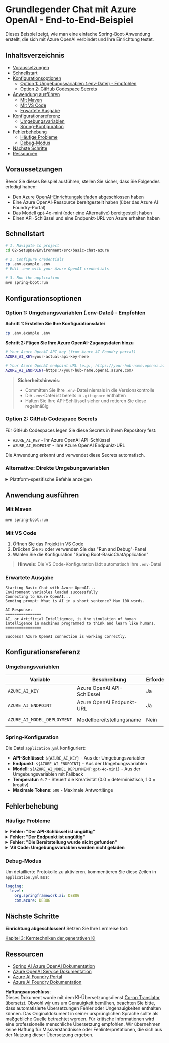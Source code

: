 <!--
CO_OP_TRANSLATOR_METADATA:
{
  "original_hash": "2289320a74aeca1eb844cd7d3a7a9e12",
  "translation_date": "2025-07-21T15:33:16+00:00",
  "source_file": "02-SetupDevEnvironment/src/basic-chat-azure/README.md",
  "language_code": "de"
}
-->
# Grundlegender Chat mit Azure OpenAI - End-to-End-Beispiel

Dieses Beispiel zeigt, wie man eine einfache Spring-Boot-Anwendung erstellt, die sich mit Azure OpenAI verbindet und Ihre Einrichtung testet.

## Inhaltsverzeichnis

- [Voraussetzungen](../../../../../02-SetupDevEnvironment/src/basic-chat-azure)
- [Schnellstart](../../../../../02-SetupDevEnvironment/src/basic-chat-azure)
- [Konfigurationsoptionen](../../../../../02-SetupDevEnvironment/src/basic-chat-azure)
  - [Option 1: Umgebungsvariablen (.env-Datei) - Empfohlen](../../../../../02-SetupDevEnvironment/src/basic-chat-azure)
  - [Option 2: GitHub Codespace Secrets](../../../../../02-SetupDevEnvironment/src/basic-chat-azure)
- [Anwendung ausführen](../../../../../02-SetupDevEnvironment/src/basic-chat-azure)
  - [Mit Maven](../../../../../02-SetupDevEnvironment/src/basic-chat-azure)
  - [Mit VS Code](../../../../../02-SetupDevEnvironment/src/basic-chat-azure)
  - [Erwartete Ausgabe](../../../../../02-SetupDevEnvironment/src/basic-chat-azure)
- [Konfigurationsreferenz](../../../../../02-SetupDevEnvironment/src/basic-chat-azure)
  - [Umgebungsvariablen](../../../../../02-SetupDevEnvironment/src/basic-chat-azure)
  - [Spring-Konfiguration](../../../../../02-SetupDevEnvironment/src/basic-chat-azure)
- [Fehlerbehebung](../../../../../02-SetupDevEnvironment/src/basic-chat-azure)
  - [Häufige Probleme](../../../../../02-SetupDevEnvironment/src/basic-chat-azure)
  - [Debug-Modus](../../../../../02-SetupDevEnvironment/src/basic-chat-azure)
- [Nächste Schritte](../../../../../02-SetupDevEnvironment/src/basic-chat-azure)
- [Ressourcen](../../../../../02-SetupDevEnvironment/src/basic-chat-azure)

## Voraussetzungen

Bevor Sie dieses Beispiel ausführen, stellen Sie sicher, dass Sie Folgendes erledigt haben:

- Den [Azure OpenAI-Einrichtungsleitfaden](../../getting-started-azure-openai.md) abgeschlossen haben  
- Eine Azure OpenAI-Ressource bereitgestellt haben (über das Azure AI Foundry-Portal)  
- Das Modell gpt-4o-mini (oder eine Alternative) bereitgestellt haben  
- Einen API-Schlüssel und eine Endpunkt-URL von Azure erhalten haben  

## Schnellstart

```bash
# 1. Navigate to project
cd 02-SetupDevEnvironment/src/basic-chat-azure

# 2. Configure credentials
cp .env.example .env
# Edit .env with your Azure OpenAI credentials

# 3. Run the application
mvn spring-boot:run
```

## Konfigurationsoptionen

### Option 1: Umgebungsvariablen (.env-Datei) - Empfohlen

**Schritt 1: Erstellen Sie Ihre Konfigurationsdatei**  
```bash
cp .env.example .env
```

**Schritt 2: Fügen Sie Ihre Azure OpenAI-Zugangsdaten hinzu**  
```bash
# Your Azure OpenAI API key (from Azure AI Foundry portal)
AZURE_AI_KEY=your-actual-api-key-here

# Your Azure OpenAI endpoint URL (e.g., https://your-hub-name.openai.azure.com/)
AZURE_AI_ENDPOINT=https://your-hub-name.openai.azure.com/
```

> **Sicherheitshinweis**:  
> - Committen Sie Ihre `.env`-Datei niemals in die Versionskontrolle  
> - Die `.env`-Datei ist bereits in `.gitignore` enthalten  
> - Halten Sie Ihre API-Schlüssel sicher und rotieren Sie diese regelmäßig  

### Option 2: GitHub Codespace Secrets

Für GitHub Codespaces legen Sie diese Secrets in Ihrem Repository fest:  
- `AZURE_AI_KEY` - Ihr Azure OpenAI API-Schlüssel  
- `AZURE_AI_ENDPOINT` - Ihre Azure OpenAI Endpunkt-URL  

Die Anwendung erkennt und verwendet diese Secrets automatisch.

### Alternative: Direkte Umgebungsvariablen

<details>
<summary>Plattform-spezifische Befehle anzeigen</summary>

**Linux/macOS (bash/zsh):**  
```bash
export AZURE_AI_KEY=your-actual-api-key-here
export AZURE_AI_ENDPOINT=https://your-hub-name.openai.azure.com/
```

**Windows (Command Prompt):**  
```cmd
set AZURE_AI_KEY=your-actual-api-key-here
set AZURE_AI_ENDPOINT=https://your-hub-name.openai.azure.com/
```

**Windows (PowerShell):**  
```powershell
$env:AZURE_AI_KEY="your-actual-api-key-here"
$env:AZURE_AI_ENDPOINT="https://your-hub-name.openai.azure.com/"
```
</details>

## Anwendung ausführen

### Mit Maven

```bash
mvn spring-boot:run
```

### Mit VS Code

1. Öffnen Sie das Projekt in VS Code  
2. Drücken Sie `F5` oder verwenden Sie das "Run and Debug"-Panel  
3. Wählen Sie die Konfiguration "Spring Boot-BasicChatApplication"  

> **Hinweis**: Die VS Code-Konfiguration lädt automatisch Ihre `.env`-Datei  

### Erwartete Ausgabe

```
Starting Basic Chat with Azure OpenAI...
Environment variables loaded successfully
Connecting to Azure OpenAI...
Sending prompt: What is AI in a short sentence? Max 100 words.

AI Response:
================
AI, or Artificial Intelligence, is the simulation of human intelligence in machines programmed to think and learn like humans.
================

Success! Azure OpenAI connection is working correctly.
```

## Konfigurationsreferenz

### Umgebungsvariablen

| Variable | Beschreibung | Erforderlich | Beispiel |
|----------|--------------|--------------|----------|
| `AZURE_AI_KEY` | Azure OpenAI API-Schlüssel | Ja | `abc123...` |
| `AZURE_AI_ENDPOINT` | Azure OpenAI Endpunkt-URL | Ja | `https://my-hub.openai.azure.com/` |
| `AZURE_AI_MODEL_DEPLOYMENT` | Modellbereitstellungsname | Nein | `gpt-4o-mini` (Standard) |

### Spring-Konfiguration

Die Datei `application.yml` konfiguriert:  
- **API-Schlüssel**: `${AZURE_AI_KEY}` - Aus der Umgebungsvariablen  
- **Endpunkt**: `${AZURE_AI_ENDPOINT}` - Aus der Umgebungsvariablen  
- **Modell**: `${AZURE_AI_MODEL_DEPLOYMENT:gpt-4o-mini}` - Aus der Umgebungsvariablen mit Fallback  
- **Temperatur**: `0.7` - Steuert die Kreativität (0.0 = deterministisch, 1.0 = kreativ)  
- **Maximale Tokens**: `500` - Maximale Antwortlänge  

## Fehlerbehebung

### Häufige Probleme

<details>
<summary><strong>Fehler: "Der API-Schlüssel ist ungültig"</strong></summary>

- Überprüfen Sie, ob Ihr `AZURE_AI_KEY` korrekt in Ihrer `.env`-Datei gesetzt ist  
- Stellen Sie sicher, dass der API-Schlüssel exakt aus dem Azure AI Foundry-Portal kopiert wurde  
- Achten Sie darauf, dass keine zusätzlichen Leerzeichen oder Anführungszeichen um den Schlüssel vorhanden sind  
</details>

<details>
<summary><strong>Fehler: "Der Endpunkt ist ungültig"</strong></summary>

- Stellen Sie sicher, dass Ihre `AZURE_AI_ENDPOINT` die vollständige URL enthält (z. B. `https://your-hub-name.openai.azure.com/`)  
- Überprüfen Sie die Konsistenz des abschließenden Schrägstrichs  
- Vergewissern Sie sich, dass der Endpunkt mit Ihrer Azure-Bereitstellungsregion übereinstimmt  
</details>

<details>
<summary><strong>Fehler: "Die Bereitstellung wurde nicht gefunden"</strong></summary>

- Überprüfen Sie, ob der Modellbereitstellungsname exakt mit dem in Azure bereitgestellten übereinstimmt  
- Stellen Sie sicher, dass das Modell erfolgreich bereitgestellt und aktiv ist  
- Versuchen Sie, den Standardbereitstellungsnamen zu verwenden: `gpt-4o-mini`  
</details>

<details>
<summary><strong>VS Code: Umgebungsvariablen werden nicht geladen</strong></summary>

- Stellen Sie sicher, dass Ihre `.env`-Datei im Projektstammverzeichnis liegt (auf derselben Ebene wie `pom.xml`)  
- Versuchen Sie, `mvn spring-boot:run` im integrierten Terminal von VS Code auszuführen  
- Überprüfen Sie, ob die Java-Erweiterung in VS Code ordnungsgemäß installiert ist  
- Vergewissern Sie sich, dass die Startkonfiguration `"envFile": "${workspaceFolder}/.env"` enthält  
</details>

### Debug-Modus

Um detaillierte Protokolle zu aktivieren, kommentieren Sie diese Zeilen in `application.yml` aus:  

```yaml
logging:
  level:
    org.springframework.ai: DEBUG
    com.azure: DEBUG
```

## Nächste Schritte

**Einrichtung abgeschlossen!** Setzen Sie Ihre Lernreise fort:  

[Kapitel 3: Kerntechniken der generativen KI](../../../03-CoreGenerativeAITechniques/README.md)

## Ressourcen

- [Spring AI Azure OpenAI Dokumentation](https://docs.spring.io/spring-ai/reference/api/clients/azure-openai-chat.html)  
- [Azure OpenAI Service Dokumentation](https://learn.microsoft.com/azure/ai-services/openai/)  
- [Azure AI Foundry Portal](https://ai.azure.com/)  
- [Azure AI Foundry Dokumentation](https://learn.microsoft.com/azure/ai-foundry/how-to/create-projects?tabs=ai-foundry&pivots=hub-project)  

**Haftungsausschluss**:  
Dieses Dokument wurde mit dem KI-Übersetzungsdienst [Co-op Translator](https://github.com/Azure/co-op-translator) übersetzt. Obwohl wir uns um Genauigkeit bemühen, beachten Sie bitte, dass automatisierte Übersetzungen Fehler oder Ungenauigkeiten enthalten können. Das Originaldokument in seiner ursprünglichen Sprache sollte als maßgebliche Quelle betrachtet werden. Für kritische Informationen wird eine professionelle menschliche Übersetzung empfohlen. Wir übernehmen keine Haftung für Missverständnisse oder Fehlinterpretationen, die sich aus der Nutzung dieser Übersetzung ergeben.